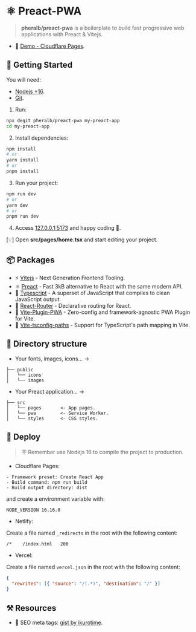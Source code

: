 # ⚛️ Preact-PWA

> **pheralb/preact-pwa** is a boilerplate to build fast progressive web applications with Preact & Vitejs.

- 👀 [Demo - Cloudflare Pages](https://preact-pwa.pages.dev/).

## 🚀 Getting Started

You will need:

- [Nodejs +16](https://nodejs.org/es/).
- [Git](https://git-scm.com/downloads).

1. Run:

```bash
npx degit pheralb/preact-pwa my-preact-app
cd my-preact-app
```

2. Install dependencies:

```bash
npm install
# or
yarn install
# or
pnpm install
```

3. Run your project:

```bash
npm run dev
# or
yarn dev
# or
pnpm run dev
```

4. Access [127.0.0.1:5173](http://127.0.0.1:5173/) and happy coding 🥳.

[💡] Open **src/pages/home.tsx** and start editing your project.

## 📦 Packages

- ⚡️ [Vitejs](https://vitejs.dev/) - Next Generation Frontend Tooling.
- ⚛️ [Preact](https://preactjs.com/) - Fast 3kB alternative to React with the same modern API.
- 💙 [Typescript](https://github.com/microsoft/TypeScript) - A superset of JavaScript that compiles to clean JavaScript output.
- 🌳 [React-Router](https://reactrouter.com/en/main) - Declarative routing for React.
- 📲 [Vite-Plugin-PWA](https://vite-plugin-pwa.netlify.app/) - Zero-config and framework-agnostic PWA Plugin for Vite.
- 🔷 [Vite-tsconfig-paths](https://github.com/aleclarson/vite-tsconfig-paths) - Support for TypeScript's path mapping in Vite.

## 📂 Directory structure

- Your fonts, images, icons... ->

```tree
├── public
│   └── icons
│   └── images
```

- Your Preact application... ->

```tree
├── src
│   └── pages       <- App pages.
│   └── pwa         <- Service Worker.
│   └── styles      <- CSS styles.
```

## 🌟 Deploy

> 🪧 Remember use Nodejs 16 to compile the project to production.

- Cloudflare Pages:

```
- Framework preset: Create React App
- Build command: npm run build
- Build output directory: dist
```

and create a environment variable with:

```
NODE_VERSION 16.16.0
```

- Netlify:

Create a file named `_redirects` in the root with the following
content:

```
/*    /index.html   200
```

- Vercel:

Create a file named `vercel.json` in the root with the following
content:

```json
{
  "rewrites": [{ "source": "/(.*)", "destination": "/" }]
}
```

## ⚒️ Resources

- 🔎 SEO meta tags: [gist by ikurotime](https://gist.github.com/ikurotime/5736b6d56cb9d6a2c9184a8b2424d795).